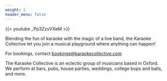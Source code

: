 ```yaml
---
weight: 1
header_menu: false
---
```


{{< youtube _Pp3ZzvVXeM >}}

Blending the fun of karaoke with the magic of a live band, the Karaoke Collective let you join a musical playground where anything can happen!

For bookings, contact bookings@karaokecollective.com

The Karaoke Collective is an eclectic group of musicians based in Oxford. We perform at bars, pubs, house parties, weddings, college bops and balls, and more.